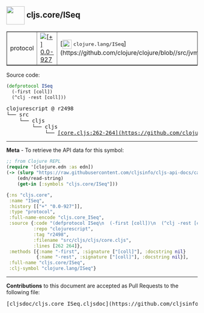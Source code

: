 ## <img width="48px" valign="middle" src="http://i.imgur.com/Hi20huC.png"> cljs.core/ISeq

 <table border="1">
<tr>

<td>protocol</td>
<td><a href="https://github.com/cljsinfo/cljs-api-docs/tree/0.0-927"><img valign="middle" alt="[+] 0.0-927" src="https://img.shields.io/badge/+-0.0--927-lightgrey.svg"></a> </td>
<td>
[<img height="24px" valign="middle" src="http://i.imgur.com/1GjPKvB.png"> <samp>clojure.lang/ISeq</samp>](https://github.com/clojure/clojure/blob//src/jvm/clojure/lang/ISeq.java)
</td>
</tr>
</table>






Source code:

```clj
(defprotocol ISeq
  (-first [coll])
  (^clj -rest [coll]))
```

 <pre>
clojurescript @ r2498
└── src
    └── cljs
        └── cljs
            └── <ins>[core.cljs:262-264](https://github.com/clojure/clojurescript/blob/r2498/src/cljs/cljs/core.cljs#L262-L264)</ins>
</pre>


---

__Meta__ - To retrieve the API data for this symbol:

```clj
;; from Clojure REPL
(require '[clojure.edn :as edn])
(-> (slurp "https://raw.githubusercontent.com/cljsinfo/cljs-api-docs/catalog/cljs-api.edn")
    (edn/read-string)
    (get-in [:symbols "cljs.core/ISeq"]))
```

```clj
{:ns "cljs.core",
 :name "ISeq",
 :history [["+" "0.0-927"]],
 :type "protocol",
 :full-name-encode "cljs.core_ISeq",
 :source {:code "(defprotocol ISeq\n  (-first [coll])\n  (^clj -rest [coll]))",
          :repo "clojurescript",
          :tag "r2498",
          :filename "src/cljs/cljs/core.cljs",
          :lines [262 264]},
 :methods [{:name "-first", :signature ["[coll]"], :docstring nil}
           {:name "-rest", :signature ["[coll]"], :docstring nil}],
 :full-name "cljs.core/ISeq",
 :clj-symbol "clojure.lang/ISeq"}

```

---

__Contributions__ to this document are accepted as Pull Requests to the following file:

 <pre>
[cljsdoc/cljs.core_ISeq.cljsdoc](https://github.com/cljsinfo/cljs-api-docs/blob/master/cljsdoc/cljs.core_ISeq.cljsdoc)
</pre>

